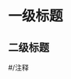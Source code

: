 # 一级标题                                 <!--输入#然后空格-->
## 二级标题                                  <!--入##然后空格-->
#/注释                                                                   <!--#/-->
